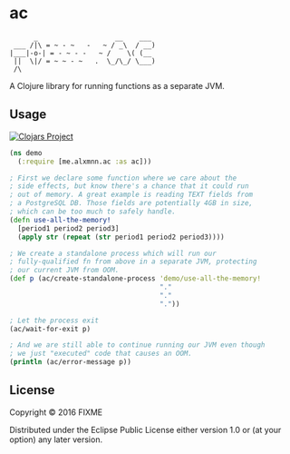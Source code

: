 # ac
```
      _                   __    ___
 ___ /|\ = ~ - ~   -   ~ / _\  / __)
|___|-o-| = - ~ - -   ~ /    \( (__
 ||  \|/ = ~ ~ - ~   .  \_/\_/ \___)
 /\
```

A Clojure library for running functions as a separate JVM.

## Usage

[![Clojars Project](https://img.shields.io/clojars/v/me.alxmnn/ac.svg)](https://clojars.org/me.alxmnn/ac)


```clojure
(ns demo
  (:require [me.alxmnn.ac :as ac]))

; First we declare some function where we care about the
; side effects, but know there's a chance that it could run
; out of memory. A great example is reading TEXT fields from
; a PostgreSQL DB. Those fields are potentially 4GB in size,
; which can be too much to safely handle.
(defn use-all-the-memory!
  [period1 period2 period3]
  (apply str (repeat (str period1 period2 period3))))

; We create a standalone process which will run our
; fully-qualified fn from above in a separate JVM, protecting
; our current JVM from OOM.
(def p (ac/create-standalone-process 'demo/use-all-the-memory!
                                     "."
                                     "."
                                     "."))

; Let the process exit
(ac/wait-for-exit p)

; And we are still able to continue running our JVM even though
; we just "executed" code that causes an OOM.
(println (ac/error-message p))
```

## License

Copyright © 2016 FIXME

Distributed under the Eclipse Public License either version 1.0 or (at
your option) any later version.

